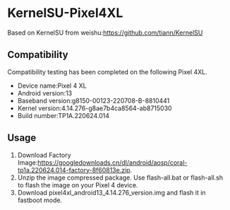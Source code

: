# KernelSU-Pixel4XL
Based on KernelSU from weishu:https://github.com/tiann/KernelSU  
## Compatibility
Compatibility testing has been completed on the following Pixel 4XL.
- Device name:Pixel 4 XL  
- Android version:13  
- Baseband version:g8150-00123-220708-B-8810441  
- Kernel version:4.14.276-g8ae7b4ca8564-ab8715030  
- Build number:TP1A.220624.014  
## Usage
1. Download Factory Image:https://googledownloads.cn/dl/android/aosp/coral-tp1a.220624.014-factory-8f60813e.zip.
2. Unzip the image compressed package. Use flash-all.bat or flash-all.sh to flash the image on your Pixel 4 device.
3. Download pixel4xl_android13_4.14.276_version.img
 and flash it in fastboot mode.